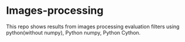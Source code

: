 # Images-processing
This repo shows results from images processing evaluation filters using python(without numpy), Python numpy, Python Cython.
